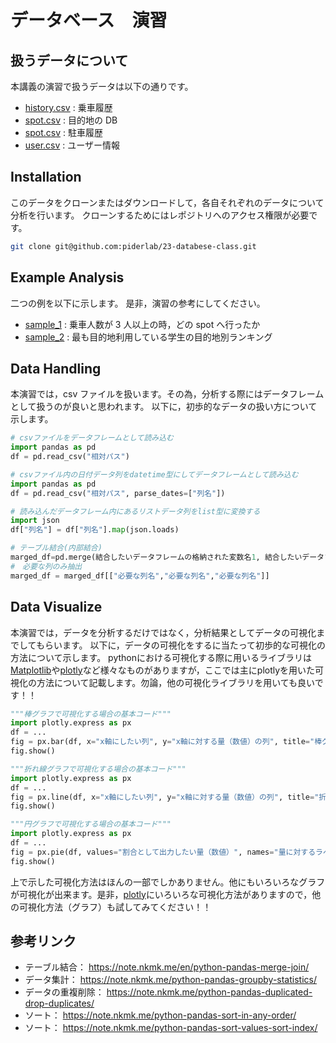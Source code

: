 # データベース　演習

## 扱うデータについて

本講義の演習で扱うデータは以下の通りです。

- [history.csv](./history.csv) : 乗車履歴
- [spot.csv](./spot.csv) : 目的地の DB
- [spot.csv](./spot.csv) : 駐車履歴
- [user.csv](./user.csv) : ユーザー情報

## Installation

このデータをクローンまたはダウンロードして，各自それぞれのデータについて分析を行います。
クローンするためにはレポジトリへのアクセス権限が必要です。

```bash
git clone git@github.com:piderlab/23-databese-class.git
```

## Example Analysis

二つの例を以下に示します。
是非，演習の参考にしてください。

- [sample_1](./sample1.ipynb) : 乗車人数が 3 人以上の時，どの spot へ行ったか
- [sample_2](./sample2.ipynb) : 最も目的地利用している学生の目的地別ランキング

## Data Handling

本演習では，csv ファイルを扱います。その為，分析する際にはデータフレームとして扱うのが良いと思われます。
以下に，初歩的なデータの扱い方について示します。

```py
# csvファイルをデータフレームとして読み込む
import pandas as pd
df = pd.read_csv("相対パス")
```

```py
# csvファイル内の日付データ列をdatetime型にしてデータフレームとして読み込む
import pandas as pd
df = pd.read_csv("相対パス", parse_dates=["列名"])
```

```py
# 読み込んだデータフレーム内にあるリストデータ列をlist型に変換する
import json
df["列名"] = df["列名"].map(json.loads)
```

```py
# テーブル結合(内部結合)
marged_df=pd.merge(結合したいデータフレームの格納された変数名1, 結合したいデータフレームの格納された変数名2, on="結合対象となる列名")
#　必要な列のみ抽出
marged_df = marged_df[["必要な列名","必要な列名","必要な列名"]]
```

## Data Visualize

本演習では，データを分析するだけではなく，分析結果としてデータの可視化までしてもらいます。
以下に，データの可視化をするに当たって初歩的な可視化の方法について示します。
pythonにおける可視化する際に用いるライブラリは[Matplotlib](https://matplotlib.org/stable/gallery/index)や[plotly](https://plotly.com/python/)など様々なものがありますが，ここでは主にplotlyを用いた可視化の方法について記載します。勿論，他の可視化ライブラリを用いても良いです！！

```py
"""棒グラフで可視化する場合の基本コード"""
import plotly.express as px
df = ...
fig = px.bar(df, x="x軸にしたい列", y="x軸に対する量（数値）の列", title="棒グラフ")
fig.show()
```
```py
"""折れ線グラフで可視化する場合の基本コード"""
import plotly.express as px
df = ...
fig = px.line(df, x="x軸にしたい列", y="x軸に対する量（数値）の列", title="折れ線グラフ")
fig.show()
```
```py
"""円グラフで可視化する場合の基本コード"""
import plotly.express as px
df = ...
fig = px.pie(df, values="割合として出力したい量（数値）", names="量に対するラベル", title="円グラフ")
fig.show()
```
上で示した可視化方法はほんの一部でしかありません。他にもいろいろなグラフが可視化が出来ます。是非，[plotly](https://plotly.com/python/)にいろいろな可視化方法がありますので，他の可視化方法（グラフ）も試してみてください！！

## 参考リンク

- テーブル結合： https://note.nkmk.me/en/python-pandas-merge-join/
- データ集計： https://note.nkmk.me/python-pandas-groupby-statistics/
- データの重複削除： https://note.nkmk.me/python-pandas-duplicated-drop-duplicates/
- ソート： https://note.nkmk.me/python-pandas-sort-in-any-order/
- ソート： https://note.nkmk.me/python-pandas-sort-values-sort-index/
